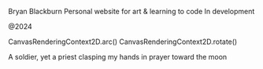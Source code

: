 Bryan Blackburn
Personal website for art
& learning to code
In development

@2024

CanvasRenderingContext2D.arc()
CanvasRenderingContext2D.rotate()

A soldier, yet a priest
clasping my hands in prayer
toward the moon